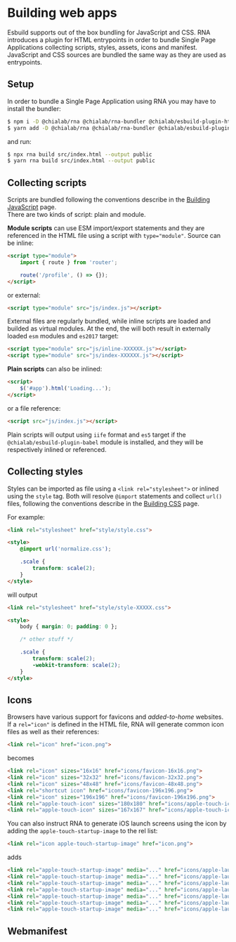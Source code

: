 # Building web apps

Esbuild supports out of the box bundling for JavaScript and CSS. RNA introduces a plugin for HTML entrypoints in order to bundle Single Page Applications collecting scripts, styles, assets, icons and manifest. JavaScript and CSS sources are bundled the same way as they are used as entrypoints. 

## Setup

In order to bundle a Single Page Application using RNA you may have to install the bundler:

```sh
$ npm i -D @chialab/rna @chialab/rna-bundler @chialab/esbuild-plugin-html
$ yarn add -D @chialab/rna @chialab/rna-bundler @chialab/esbuild-plugin-html
```

and run:

```sh
$ npx rna build src/index.html --output public
$ yarn rna build src/index.html --output public
```

## Collecting scripts

Scripts are bundled following the conventions describe in the [Building JavaScript](./Building-javascript) page.  
There are two kinds of script: plain and module.

**Module scripts** can use ESM import/export statements and they are referenced in the HTML file using a script with `type="module"`. Source can be inline:

```html
<script type="module">
    import { route } from 'router';

    route('/profile', () => {});
</script>
```

or external:

```html
<script type="module" src="js/index.js"></script>
```

External files are regularly bundled, while inline scripts are loaded and builded as virtual modules. At the end, the will both result in externally loaded `esm` modules and `es2017` target:

```html
<script type="module" src="js/inline-XXXXXX.js"></script>
<script type="module" src="js/index-XXXXXX.js"></script>
```

**Plain scripts** can also be inlined:

```html
<script>
    $('#app').html('Loading...');
</script>
```

or a file reference:

```html
<script src="js/index.js"></script>
```

Plain scripts will output using `iife` format and `es5` target if the `@chialab/esbuild-plugin-babel` module is installed, and they will be respectively inlined or referenced.

## Collecting styles

Styles can be imported as file using a `<link rel="stylesheet">` or inlined using the `style` tag. Both will resolve `@import` statements and collect `url()` files, following the conventions describe in the [Building CSS](./Building-css) page.

For example:

```html
<link rel="stylesheet" href="style/style.css">

<style>
    @import url('normalize.css');

    .scale {
        transform: scale(2);
    }
</style>
```

will output

```html
<link rel="stylesheet" href="style/style-XXXXX.css">

<style>
    body { margin: 0; padding: 0 };

    /* other stuff */

    .scale {
        transform: scale(2);
        -webkit-transform: scale(2);
    }
</style>
```

## Icons

Browsers have various support for favicons and *added-to-home* websites. If a `rel="icon"` is defined in the HTML file, RNA will generate common icon files as well as their references:

```html
<link rel="icon" href="icon.png">
```

becomes

```html
<link rel="icon" sizes="16x16" href="icons/favicon-16x16.png">
<link rel="icon" sizes="32x32" href="icons/favicon-32x32.png">
<link rel="icon" sizes="48x48" href="icons/favicon-48x48.png">
<link rel="shortcut icon" href="icons/favicon-196x196.png">
<link rel="icon" sizes="196x196" href="icons/favicon-196x196.png">
<link rel="apple-touch-icon" sizes="180x180" href="icons/apple-touch-icon.png">
<link rel="apple-touch-icon" sizes="167x167" href="icons/apple-touch-icon-ipad.png">
```

You can also instruct RNA to generate iOS launch screens using the icon by adding the `apple-touch-startup-image` to the rel list:

```html
<link rel="icon apple-touch-startup-image" href="icon.png">
```

adds

```html
<link rel="apple-touch-startup-image" media="..." href="icons/apple-launch-iphonex.png">
<link rel="apple-touch-startup-image" media="..." href="icons/apple-launch-iphone8.png">
<link rel="apple-touch-startup-image" media="..." href="icons/apple-launch-iphone8-plus.png">
<link rel="apple-touch-startup-image" media="..." href="icons/apple-launch-iphone5.png">
<link rel="apple-touch-startup-image" media="..." href="icons/apple-launch-ipadair.png">
<link rel="apple-touch-startup-image" media="..." href="icons/apple-launch-ipadpro10.png">
<link rel="apple-touch-startup-image" media="..." href="icons/apple-launch-ipadpro12.png">
```

## Webmanifest
